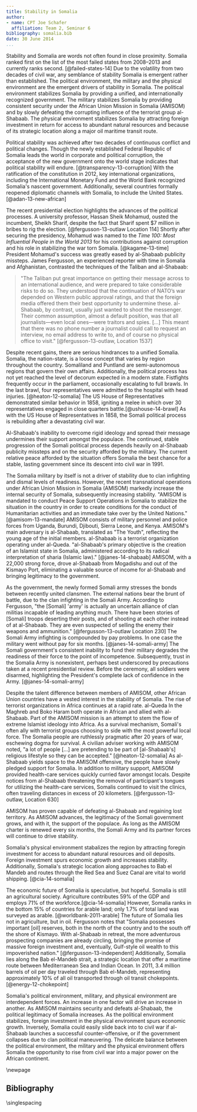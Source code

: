```yaml
---
title: Stability in Somalia
author:
- name: CPT Joe Schafer
  affiliation: Team 2, Seminar 6
bibliography: somalia.bib
date: 30 June 2014
...
```


<!--
TODO:
  * scale parens around small caps
  * kerning of small caps after quotes
-->

Stability and Somalia are words not often found in close proximity.
Somalia ranked first on the list of the most failed states from
2008–2013 and currently ranks second.  [@failed-states-14] Due to the
volatility from two decades of civil war, any semblance of stability
Somalia is emergent rather than established.  The political
environment, the military and the physical environment are the
emergent drivers of stability in Somalia.  The political environment
stabilizes Somalia by providing a unified, and internationally
recognized government.  The military stabilizes Somalia by providing
consistent security under the African Union Mission in Somalia
(AMISOM) and by slowly defeating the corrupting influence of the
terrorist group al-Shabaab.  The physical environment stabilizes
Somalia by attracting foreign investment in return for access to
abundant natural resources and because of its strategic location along
a major oil maritime transit route.


<!-- Politics -->

Political stability was achieved after two decades of continuous
conflict and political changes.  Though the newly established Federal
Republic of Somalia leads the world in corporate and political
corruption, the acceptance of the new government onto the world stage
indicates that political stability will endure.
[@transparency-13-corruption] With the ratification of the
constitution in 2012, key international organizations, including the
International Monetary Fund and the World Bank recognized Somalia's
nascent government.  Additionally, several countries formally reopened
diplomatic channels with Somalia, to include the United
States. [@adan-13-new-african]

The recent presidential election highlights the advances of the
political processes.  A university professor, Hassan Sheik Mohamud,
ousted the incumbent, Sheikh Sharif, despite the fact that Sharif
spent $7 million in bribes to rig the election.
[@fergusson-13-outlaw Location 114] Shortly after securing the
presidency, Mohamud was named to the *Time 100: Most Influential
People in the World 2013* for his contributions against corruption and
his role in stabilizing the war torn Somalia. [@kagame-13-time]
President Mohamud's success was greatly eased by al-Shabaab publicity
missteps.  James Fergusson, an experienced reporter with time in
Somalia and Afghanistan, contrasted the techniques of the Taliban and
al-Shabaab:

> "The Taliban put great importance on getting their message across to
> an international audience, and were prepared to take considerable
> risks to do so. They understood that the continuation of NATO’s war
> depended on Western public approval ratings, and that the foreign
> media offered them their best opportunity to undermine
> these. al-Shabaab, by contrast, usually just wanted to shoot the
> messenger. Their common assumption, almost a default position, was
> that all journalists—even local ones—were traitors and spies.
> [...] This meant that there was no phone number a journalist could
> call to request an interview, no email address to write to, and of
> course no physical office to visit."
> [@fergusson-13-outlaw, Location 1537]

Despite recent gains, there are serious hindrances to a unified
Somalia.  Somalia, the nation-state, is a loose concept that varies by
region throughout the country.  Somaliland and Puntland are
semi-autonomous regions that govern their own affairs. Additionally,
the political process has not yet reached the level of decorum
expected in a modern state. Fistfights frequently occur in the
parliament, occasionally escalating to full brawls. In the last brawl,
four representatives were admitted to the hospital with head
injuries. [@heaton-12-somalia] The US House of Representatives
demonstrated similar behavior in 1858, igniting a melee in which over
30 representatives engaged in close quarters
battle.[@ushouse-14-brawl] As with the US House of Representatives in
1858, the Somali political process is rebuilding after a devastating
civil war.

Al-Shabaab's inability to overcome rigid ideology and spread their
message undermines their support amongst the populace.  The continued,
stable progression of the Somali political process depends heavily on
al-Shabaab publicity missteps and on the security afforded by the
military.  The current relative peace afforded by the situation offers
Somalia the best chance for a stable, lasting government since its
descent into civil war in 1991.

<!-- Military -->

The Somalia military by itself is not a driver of stability due to
clan infighting and dismal levels of readiness.  However, the recent
transnational operations under African Union Mission in Somalia
(AMISOM) markedly increase the internal security of Somalia,
subsequently increasing stability. "AMISOM is mandated to conduct
Peace Support Operations in Somalia to stabilize the situation in the
country in order to create conditions for the conduct of Humanitarian
activities and an immediate take over by the United Nations."
[@amisom-13-mandate] AMISOM consists of military personnel and police
forces from Uganda, Burundi, Djibouti, Sierra Leone, and
Kenya. AMISOM's main adversary is al-Shabaab, translated as "The
Youth", reflecting the young age of the initial members.  al-Shabaab
is a terrorist organization operating under al-Queda. "al-Shabaab's
primary objective is the creation of an Islamist state in Somalia,
administered according to its radical interpretation of sharia
(Islamic law)." [@janes-14-shabaab] AMISOM, with a 22,000 strong
force, drove al-Shabaab from Mogadishu and out of the Kismayo Port,
eliminating a valuable source of income for al-Shabaab and bringing
legitimacy to the government.

As the government, the newly formed Somali army stresses the bonds
between recently united clansmen.  The external nations bear the brunt
of battle, due to the clan infighting in the Somali Army.  According
to Fergusson, "the [Somali] 'army' is actually an uncertain alliance
of clan militias incapable of leading anything much. There have been
stories of [Somali] troops deserting their posts, and of shooting at
each other instead of at al-Shabaab. They are even suspected of
selling the enemy their weapons and ammunition."
[@fergusson-13-outlaw Location 230] The Somali Army infighting is
compounded by pay problems. In one case the military went without pay
for six months. [@janes-14-somali-army] The Somali government's
consistent inability to fund their military degrades the readiness of
their force to the point of incompetence.  Subsequently, trust in the
Somalia Army is nonexistent, perhaps best underscored by precautions
taken at a recent presidential review.  Before the ceremony, all
soldiers were disarmed, highlighting the President's complete lack of
confidence in the Army. [@janes-14-somali-army]

Despite the talent difference between members of AMISOM, other African
Union countries have a vested interest in the stability of Somalia.
The rise of terrorist organizations in Africa continues at a rapid
rate.  al-Queda In the Maghreb and Boko Haram both operate in African
and allied with al-Shabaab. Part of the AMISOM mission is an attempt
to stem the flow of extreme Islamist ideology into Africa.  As a
survival mechanism, Somali's often ally with terrorist groups choosing
to side with the most powerful local force.  The Somalia people are
ruthlessly pragmatic after 20 years of war, eschewing dogma for
survival.  A civilian adviser working with AMISOM noted, "a lot of
people [...] are pretending to be part of [al-Shabaab's] religious
lifestyle so they can be accepted."  [@heaton-12-somalia] As
al-Shabaab yields space to the AMISOM offensive, the people have
slowly pledged support for Somalia. In addition to military support,
AMISOM provided health-care services quickly curried favor amongst
locals.  Despite notices from al-Shabaab threatening the removal of
participant's tongues for utilizing the health-care services, Somalis
continued to visit the clinics, often traveling distances in excess of
20 kilometers.  [@fergusson-13-outlaw, Location 630]

AMISOM has proven capable of defeating al-Shabaab and regaining lost
territory.  As AMISOM advances, the legitimacy of the Somali
government grows, and with it, the support of the populace.  As long
as the AMISOM charter is renewed every six months, the Somali Army and
its partner forces will continue to drive stability.

<!-- Physical Environment -->

Somalia's physical environment stabalizes the region by attracting
foregin investment for access to abundant natural resources and oil
deposits.  Foreign investment spurs economic growth and increases
stability.  Additionally, Somalia's strategic location along
approaches to Bab el Mandeb and routes through the Red Sea and Suez
Canal are vital to world shipping.  [@cia-14-somalia]

The economic future of Somalia is speculative, but hopeful.  Somalia
is still an agricultural society.  Agriculture contributes 59% of the
GDP and employs 71% of the workforce.[@cia-14-somalia] However,
Somalia ranks in the bottom 15% of countries for arable land; only
1.7% of total land was surveyed as arable.  [@worldbank-2011-arable]
The future of Somalia lies not in agriculture, but in oil.  Fergusson
notes that "Somalia possesses important [oil] reserves, both in the
north of the country and to the south off the shore of Kismayo. With
al-Shabaab in retreat, the more adventurous prospecting companies are
already circling, bringing the promise of massive foreign investment
and, eventually, Gulf-style oil wealth to this impoverished nation."
[@fergusson-13-independent] Additionally, Somalia lies along the Bab
el-Mandeb strait, a strategic location that offer a maritime route
between Mediterranean Sea and Indian Ocean.  In 2011, 3.4 million
barrels of oil per day traveled through Bab el-Mandeb, representing
approximately 10% of all oil transported through oil transit
chokepoints. [@energy-12-chokepoint]

Somalia's political environment, military, and physical environment
are interdependent forces. An increase in one factor will drive an
increase in another.  As AMISOM maintains security and defeats
al-Shabaab, the political legitimacy of Somalia increases.  As the
political environment stabilizes, foreign investment in the physical
environment spurs economic growth.  Inversely, Somalia could easily
slide back into to civil war if al-Shabaab launches a successful
counter-offensive, or if the government collapses due to clan
political maneuvering.  The delicate balance between the political
environment, the military and the physical environment offers Somalia
the opportunity to rise from civil war into a major power on the
African continent.

\newpage

Bibliography
------------

<!-- pandoc-citeproc processes citations and inserts the completed -->
<!-- text into the .tex file.  So, when using pandoc-citeproce, -->
<!-- citations are included as part of the body. To prevent -->
<!-- double-spacing our Bibliography, we need the raw latex command -->
<!-- here.  Pandoc preserves raw latex commands.  Github issue filed: -->
<!-- https://github.com/jgm/pandoc/issues/1376 -->

\singlespacing

<!--
   \bibliography{dummy, somalia.bib}
   Local Variables:
   reftex-default-bibliography: ("somalia.bib")
   zotero-collection: #("1" 0 1 (name "Somalia"))
   reftex-cite-format: ((?\C-m . "[@%l]"))
   End:
-->
